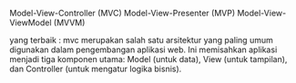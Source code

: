 Model-View-Controller (MVC)
Model-View-Presenter (MVP)
Model-View-ViewModel (MVVM)

yang terbaik :
mvc merupakan salah satu arsitektur yang paling umum digunakan dalam pengembangan aplikasi web. Ini memisahkan aplikasi menjadi tiga komponen utama: Model (untuk data), View (untuk tampilan), dan Controller (untuk mengatur logika bisnis).
